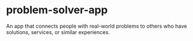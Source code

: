 # problem-solver-app
An app that connects people with real-world problems to others who have solutions, services, or similar experiences.

